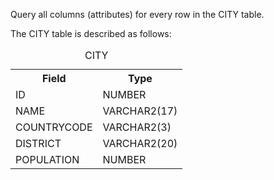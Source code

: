 Query all columns (attributes) for every row in the CITY table.

The CITY table is described as follows:
<table>
  <caption>CITY</caption>
  <tr>
    <th>Field</th>
    <th>Type</th>
  </tr>
  <tr>
    <td>ID</td>
    <td>NUMBER</td>
  </tr>
  <tr>
    <td>NAME</td>
    <td>VARCHAR2(17)</td>
  </tr>
  <tr>
    <td>COUNTRYCODE</td>
    <td>VARCHAR2(3)</td>
  </tr>
  <tr>
    <td>DISTRICT</td>
    <td>VARCHAR2(20)</td>
  </tr>
  <tr>
    <td>POPULATION</td>
    <td>NUMBER</td>
  </tr>
</table>